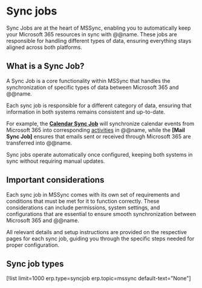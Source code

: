 # Sync jobs

Sync Jobs are at the heart of MSSync, enabling you to automatically keep your Microsoft 365 resources in sync with @@name. These jobs are responsible for handling different types of data, ensuring everything stays aligned across both platforms.

## What is a Sync Job?

A Sync Job is a core functionality within MSSync that handles the synchronization of specific types of data between Microsoft 365 and @@name.

Each sync job is responsible for a different category of data, ensuring that information in both systems remains consistent and up-to-date.

For example, the **[Calendar Sync Job](calendar.md)** will synchronize calendar events from Microsoft 365 into corresponding [activities](https://docs.erp.net/model/entities/General.Activities.Activities.html) in @@name, while the **[Mail Sync Job]** ensures that emails sent or received through Microsoft 365 are transferred into @@name.

Sync jobs operate automatically once configured, keeping both systems in sync without requiring manual updates.

## Important considerations

Each sync job in MSSync comes with its own set of requirements and conditions that must be met for it to function correctly. These considerations can include permissions, system settings, and configurations that are essential to ensure smooth synchronization between Microsoft 365 and @@name.

All relevant details and setup instructions are provided on the respective pages for each sync job, guiding you through the specific steps needed for proper configuration.

## Sync job types

[!list limit=1000 erp.type=syncjob erp.topic=mssync default-text="None"]